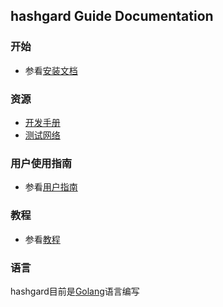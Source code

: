 ## hashgard Guide  Documentation

### 开始

-  参看[安装文档](./installation.md)

### 资源

- [开发手册](../README.md)
- [测试网络](../test/README.md)



### 用户使用指南

- 参看[用户指南](UsersGuide/README.md)



### 教程

- 参看[教程](Guide/README.md)



### 语言

hashgard目前是[Golang](https://golang.org/)语言编写